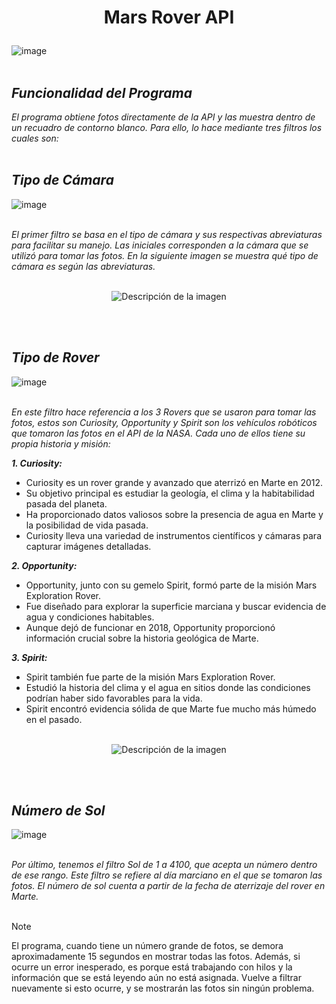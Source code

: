 # <p align="center">Mars Rover API</p>
![image](https://github.com/JohnQuinatoa/API-NASA/assets/167157688/3b35ed0b-e431-4e80-9ae9-151e76b46958)<br><br>

## _**Funcionalidad del Programa**_
_El programa obtiene fotos directamente de la API y las muestra dentro de un recuadro de contorno blanco. Para ello, lo hace mediante tres filtros los cuales son:_<br><br>

## _**Tipo de Cámara**_
![image](https://github.com/JohnQuinatoa/API-NASA/assets/167157688/85a36f79-2dd0-4e48-b90f-d80f50df00aa)<br><br>

_El primer filtro se basa en el tipo de cámara y sus respectivas abreviaturas para facilitar su manejo. Las iniciales corresponden a la cámara que se utilizó para tomar las fotos. En la siguiente imagen se muestra qué tipo de cámara es según las abreviaturas._<br><br>

<p align="center">
  <img src="https://github.com/JohnQuinatoa/API-NASA/assets/167157688/7d624286-ebaf-4a5e-b248-1185b77962e6" alt="Descripción de la imagen" />
</p><br><br>

## _**Tipo de Rover**_
![image](https://github.com/JohnQuinatoa/API-NASA/assets/167157688/531e2e00-b236-47be-8242-cc0bb451d55f) <br><br>

_En este filtro hace referencia a los 3 Rovers que se usaron para tomar las fotos, estos son Curiosity, Opportunity y Spirit son los vehículos robóticos que tomaron las fotos en el API de la NASA. Cada uno de ellos tiene su propia historia y misión:_

_**1. Curiosity:**_
  - Curiosity es un rover grande y avanzado que aterrizó en Marte en 2012.
  - Su objetivo principal es estudiar la geología, el clima y la habitabilidad pasada del planeta.
  - Ha proporcionado datos valiosos sobre la presencia de agua en Marte y la posibilidad de vida pasada.
  - Curiosity lleva una variedad de instrumentos científicos y cámaras para capturar imágenes detalladas.
    
_**2. Opportunity:**_
  - Opportunity, junto con su gemelo Spirit, formó parte de la misión Mars Exploration Rover.
  - Fue diseñado para explorar la superficie marciana y buscar evidencia de agua y condiciones habitables.
  - Aunque dejó de funcionar en 2018, Opportunity proporcionó información crucial sobre la historia geológica de Marte.
    
_**3. Spirit:**_
  - Spirit también fue parte de la misión Mars Exploration Rover.
  - Estudió la historia del clima y el agua en sitios donde las condiciones podrían haber sido favorables para la vida.
  - Spirit encontró evidencia sólida de que Marte fue mucho más húmedo en el pasado. <br><br>

<p align="center">
  <img src="https://github.com/JohnQuinatoa/API-NASA/assets/167157688/90714eb0-6a56-4805-8fa4-d065b82dc182" alt="Descripción de la imagen" />
</p><br><br>


## _**Número de Sol**_
![image](https://github.com/JohnQuinatoa/API-NASA/assets/167157688/949561f1-e30b-4fbc-b368-d73065776e9b)<br><br>

_Por último, tenemos el filtro Sol de 1 a 4100, que acepta un número dentro de ese rango. Este filtro se refiere al día marciano en el que se tomaron las fotos. El número de sol cuenta a partir de la fecha de aterrizaje del rover en Marte._ <br><br>

> [!NOTE]
> El programa, cuando tiene un número grande de fotos, se demora aproximadamente 15 segundos en mostrar todas las fotos. Además, si ocurre un error inesperado, es porque está trabajando con hilos y la información que se está leyendo aún no está asignada. Vuelve a filtrar nuevamente si esto ocurre, y se mostrarán las fotos sin ningún problema.



